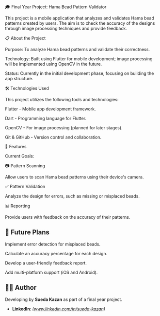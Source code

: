 🎓 Final Year Project: Hama Bead Pattern Validator

This project is a mobile application that analyzes and validates Hama bead patterns created by users. The aim is to check the accuracy of the designs through image processing techniques and provide feedback.

📋 About the Project

Purpose: To analyze Hama bead patterns and validate their correctness.

Technology: Built using Flutter for mobile development; image processing will be implemented using OpenCV in the future.

Status: Currently in the initial development phase, focusing on building the app structure.

🛠️ Technologies Used

This project utilizes the following tools and technologies:

Flutter - Mobile app development framework.

Dart - Programming language for Flutter.

OpenCV - For image processing (planned for later stages).

Git & GitHub - Version control and collaboration.

🚀 Features

Current Goals:

📷 Pattern Scanning

Allow users to scan Hama bead patterns using their device's camera.

✅ Pattern Validation

Analyze the design for errors, such as missing or misplaced beads.

📊 Reporting

Provide users with feedback on the accuracy of their patterns.


## 🌱 Future Plans

Implement error detection for misplaced beads.

Calculate an accuracy percentage for each design.

Develop a user-friendly feedback report.

Add multi-platform support (iOS and Android).

## 🧑‍💻 Author

Developing by **Sueda Kazan** as part of a final year project.

- **LinkedIn**: *(www.linkedin.com/in/sueda-kazan)*
